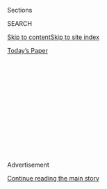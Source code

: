 <div id="app">

<div>

<div>

<div>

<div class="NYTAppHideMasthead css-1q2w90k e1suatyy0">

<div class="section css-ui9rw0 e1suatyy2">

<div class="css-eph4ug er09x8g0">

<div class="css-6n7j50">

</div>

<span class="css-1dv1kvn">Sections</span>

<div class="css-10488qs">

<span class="css-1dv1kvn">SEARCH</span>

</div>

[Skip to content](#site-content)[Skip to site index](#site-index)

</div>

<div class="css-10698na e1huz5gh0">

</div>

</div>

<div id="masthead-bar-one" class="section hasLinks css-15hmgas e1csuq9d3">

<div class="css-uqyvli e1csuq9d0">

</div>

<div class="css-1uqjmks e1csuq9d1">

</div>

<div class="css-9e9ivx">

[](https://myaccount.nytimes.com/auth/login?response_type=cookie&client_id=vi)

</div>

<div class="css-1bvtpon e1csuq9d2">

[Today’s Paper](https://www.nytimes.com/section/todayspaper)

</div>

</div>

</div>

</div>

<div data-aria-hidden="false">

<div id="site-content" role="main">

<div>

<div class="css-1aor85t" style="opacity:0.000000001;z-index:-1;visibility:hidden">

<div class="css-1hqnpie">

<div class="css-epjblv">

<span class="css-17xtcya">[Opinion](/section/opinion)</span><span class="css-x15j1o">|</span><span class="css-fwqvlz">Policing
Is Doing What It Was Meant to Do. That’s the Problem.</span>

</div>

<div class="css-k008qs">

<div class="css-1iwv8en">

<span class="css-18z7m18"></span>

<div>

</div>

</div>

<span class="css-1n6z4y">https://nyti.ms/37Mu2zG</span>

<div class="css-1705lsu">

<div class="css-4xjgmj">

<div class="css-4skfbu" role="toolbar" data-aria-label="Social Media Share buttons, Save button, and Comments Panel with current comment count" data-testid="share-tools">

  - 
  - 
  - 
  - 
    
    <div class="css-6n7j50">
    
    </div>

  - 

</div>

</div>

</div>

</div>

</div>

</div>

<div id="NYT_TOP_BANNER_REGION" class="css-13pd83m">

</div>

<div id="top-wrapper" class="css-1sy8kpn">

<div id="top-slug" class="css-l9onyx">

Advertisement

</div>

[Continue reading the main story](#after-top)

<div class="ad top-wrapper" style="text-align:center;height:100%;display:block;min-height:250px">

<div id="top" class="place-ad" data-position="top" data-size-key="top">

</div>

</div>

<div id="after-top">

</div>

</div>

<div>

<div class="css-v5btjw etb61u70">

<div class="css-v05ibm etb61u71">

[Opinion](/section/opinion)

</div>

</div>

<div id="sponsor-wrapper" class="css-1hyfx7x">

<div id="sponsor-slug" class="css-19vbshk">

Supported by

</div>

[Continue reading the main story](#after-sponsor)

<div id="sponsor" class="ad sponsor-wrapper" style="text-align:center;height:100%;display:block">

</div>

<div id="after-sponsor">

</div>

</div>

<div class="css-186x18t">

THE STONE

</div>

<div class="css-1vkm6nb ehdk2mb0">

# Policing Is Doing What It Was Meant to Do. That’s the Problem.

</div>

Blaming racist violence on “bad apples” misses the point.

<div class="css-18e8msd">

<div class="css-vp77d3 epjyd6m0">

<div class="css-1baulvz">

By <span class="css-1baulvz" itemprop="name">Todd May</span> and
<span class="css-1baulvz last-byline" itemprop="name">George
Yancy</span>

<div class="css-8atqhb">

Mr. May and Mr. Yancy are philosophers.

</div>

</div>

</div>

  - June 21, 2020

  - 
    
    <div class="css-4xjgmj">
    
    <div class="css-d8bdto" role="toolbar" data-aria-label="Social Media Share buttons, Save button, and Comments Panel with current comment count" data-testid="share-tools">
    
      - 
      - 
      - 
      - 
        
        <div class="css-6n7j50">
        
        </div>
    
      - 
    
    </div>
    
    </div>

</div>

<div class="css-79elbk" data-testid="photoviewer-wrapper">

<div class="css-z3e15g" data-testid="photoviewer-wrapper-hidden">

</div>

<div class="css-1a48zt4 ehw59r15" data-testid="photoviewer-children">

![<span class="css-16f3y1r e13ogyst0" data-aria-hidden="true">New York
Police Department officers follow a Black Lives Matter march through
Union
Square.</span><span class="css-cnj6d5 e1z0qqy90" itemprop="copyrightHolder"><span class="css-1ly73wi e1tej78p0">Credit...</span><span><span>Jordan
Gale for The New York
Times</span></span></span>](https://static01.nyt.com/images/2020/06/21/opinion/21stoneWeb/merlin_173164512_f51c4772-7c5f-4d94-a591-246adb217617-articleLarge.jpg?quality=75&auto=webp&disable=upscale)

</div>

</div>

</div>

<div class="section meteredContent css-1r7ky0e" name="articleBody" itemprop="articleBody">

<div class="css-1fanzo5 StoryBodyCompanionColumn">

<div class="css-53u6y8">

On June 6, one of us attended a memorial vigil for George Floyd. The
opening speaker first thanked the local Police Department for keeping
the vigil safe and then went on to distinguish between the majority of
police officers who do their job helping and protecting people and the
few who are racist and violent.

His remarks echoed those made by Barack Obama on May 29, in his public
statement on the killing of Mr. Floyd, when he wrote of “the majority of
men and women in law enforcement who take pride in doing their tough job
the right way, every day.”

We think that making this distinction is a mistake. It is a mistake not
because it underestimates the number of police officers who are racist
and violent, but because the problem of racist policing is not one of
individual actors. It is a mistake because the role of the police in
society must be understood, not individually but structurally.

Like an organ in a human body, a Police Department is part of a
structural whole. It functions to perform a certain task in the body
politic; it is an organ in that body. Seen this way, each police officer
is then like a cell in that organ. Before we can identify any problem in
that organ, we must first understand the job that organ performs.

</div>

</div>

<div class="css-1fanzo5 StoryBodyCompanionColumn">

<div class="css-53u6y8">

In the case of the police, the answer might seem obvious. Their function
is to protect the citizenry from crime. At least that’s what we’re told.
But as any good student of biology or politics knows, it won’t help to
ask what an organ is said to do. It is better to observe what it
actually does.

To merely accept the claim that police forces, since their inception,
have protected law-abiding citizens from crime involves the neglect of
several crucial factors. It neglects the long history of police abuse
and the specific intentional abuse of people of color; it neglects the
role that the police have played in breaking strikes, in silencing
dissent and in keeping the social order safe from resistance or change.
It also neglects the early history of policing in the United States that
took the form of [slave
patrols](https://lawenforcementmuseum.org/2019/07/10/slave-patrols-an-early-form-of-american-policing/)
in the 1700s and the enforcement of [Black Codes and Jim
Crow](https://www.nationalgeographic.org/encyclopedia/black-codes-and-jim-crow-laws/)
laws in the 19th and 20th centuries.

In his influential work on prisons, the philosopher and historian Michel
Foucault pointed out the following: We say that the prisons fail at
their task, yet we keep them going. Perhaps we should be asking not why
the prison fails but instead what it actually succeeds at.

That is the question we should be asking of the police. Not why do they
regularly fail to perform their duties correctly and thus need reform,
but rather, what duties are they succeeding at?

Once we ask that question, the answer is entirely clear. They succeed in
keeping people in their place. They succeed in keeping middle-class and
especially upper-class white people safe, so long as they don’t get out
of line. They succeed in keeping people of color in their place so that
they don’t challenge the social order that privileges middle- and
upper-class white people. And, as we have recently witnessed in many
violent police responses at protests, they succeed in suppressing those
who would question the social order.

</div>

</div>

<div class="css-1fanzo5 StoryBodyCompanionColumn">

<div class="css-53u6y8">

If we look at individual police officers divorced from the structure in
which they operate — if we simply look for the “bad apples”— we fail to
see the role of the police as a whole. Whether individual police
officers are racist is not the fundamental issue. The fundamental issue
is whether the police — the institution of policing as it exists in the
United States — is racist. And once we look at this clearly, we
understand that the answer must be yes.

As we were thinking about the problems with the “bad apple” metaphor in
policing, one of us, on June 13 at 2:46 a.m., received this message: “Go
to HELL, nigger\!” It is one of hundreds of such messages and threats
the author has received in the past several years. It is easy to say
that this individual white person (and we think it fair to assume that
it was a white person) is a racist, a “bad apple.” But here, too,
focusing on the individual white person who sent the racist message
obscures our understanding of the white supremacist structure in which
it is generated.

In 2015, during his last year in office, President Barack Obama
addressed the relationship between individual acts of racism and the
larger system of injustice that allows them on an episode of the podcast
“WTF With Marc Maron.” “ … it’s not just a matter of it not being
polite,” he said, to utter the N-word in public. “That’s not the measure
of whether racism still exists or not.” Earlier in the show, he observed
that racism had not been “cured” — the word for eliminating a disease
that systemically impacts the body — and that “the legacy of slavery,
Jim Crow, discrimination” was “still part of our DNA” as Americans. This
slur is also part of our DNA, embedded within the concept of a “master
race” and the resulting white-supremacist violence against black bodies.

In his “Letter From Birmingham Jail” in 1963, Martin Luther King Jr.
articulated the horror and pain felt “when your first name becomes
‘nigger’ and your middle name becomes ‘boy’ (however old you are).”
W.E.B. Du Bois, in a speech that he delivered in Beijing (then Peking)
at the age of 91, said, “In my own country for nearly a century I have
been nothing but a ‘nigger.’”

Both men emphasized how the word is part of the institutional fabric of
black oppression, that individual racist acts are not aberrations but
the products of a larger systemic set of practices that, as the feminist
scholar Barbara Applebaum argues, “hold structural injustice in place.”
Central to those practices is policing, and the “bad apple” framing
fails to confront its role in structural injustice.

One obvious objection to our view here is that by focusing on reforming
or dismantling an entire system, we may end up punishing individual
officers who have not committed racist acts and so bear no
responsibility for them. We acknowledge that this can be a difficult
idea to embrace. Many of us personally know police officers — family
members, friends, neighborhood officers — whom we know to be ethical
people; imagining them as responsible for a racist system is a hard leap
to make. We think the influential feminist philosopher Iris Marion Young
argued persuasively against relying on that distinction when she wrote:

> Structural injustice occurs as a consequence of many individual and
> institutions acting in pursuit of their particular goals and
> interests, within given institutional rules and accepted norms. All
> the persons who participated by their actions in the ongoing schemes
> of cooperation that constitute these structures are responsible for
> them, in the sense that they are part of the process that causes them.
> They are not responsible, however, in the sense of having directed the
> process or intended its outcomes.

Many others have amplified that view. The critical race theorist and
legal scholar Charles Lawrence argued in his 1987 article “The Id, the
Ego, and Equal Protection: Reckoning With Unconscious Racism” that the
bad-apple metaphor suggests a “perpetrator” model that fails to give an
account of just how systemic racism is “transmitted by tacit
understandings” and “collective unconscious.” The philosopher Charles
Mills argues, “the perpetrator \[of racist actions or beliefs\]
perspective presupposes a world composed of atomic individuals whose
actions are outside of and apart from the social fabric and without
historical continuity.” When it comes to racism and policing, we argue
that the bad-apple metaphor places “bad police officers” outside of the
social and historical fabric of racism and institutional policing that
affects all of the apples. In fact, in this case, the tree itself is
rotten.

In his book “The Tears We Cannot Stop: A Sermon to White America,”
Michael Eric Dyson argues:

> That metaphor of a few bad apples doesn’t begin to get at the root of
> the problem. Police violence may be more like a poisoned water stream
> that pollutes the entire system. To argue that only a few bad cops
> cause police terror is like relegating racism to a few bigots. Bigots
> are surely a problem, but they are sustained by systems of belief and
> perception, by widely held stereotypes and social practice.

To truly confront problems of racist violence in our society, let’s not
once again begin with the question of how to reform the police. Let’s
instead start with the question of how to build healthy and safe
communities of mutual respect and see which institutions we need to
reach that goal. If anything that is to be called policing emerges from
that inquiry, it should be at its end rather than assumed at the
outset.  

Todd May is the author of, most recently, “[A Decent
Life:](https://press.uchicago.edu/ucp/books/book/chicago/D/bo34250692.html)
Morality for the Rest of Us.” George Yancy is a professor of philosophy
at Emory University. His latest book is “[Across Black
Spaces:](https://rowman.com/ISBN/9781538131619/Across-Black-Spaces-Essays-and-Interviews-from-an-American-Philosopher)
Essays and Interviews From an American Philosopher.”

***Now in print:*** *“*[*Modern Ethics in 77
Arguments*](http://bitly.com/1MW2kN3)*” and “*[*The Stone Reader: Modern
Philosophy in 133 Arguments*](http://bitly.com/1MW2kN3)*,” with essays
from the series, edited by Peter Catapano and Simon Critchley, published
by Liveright Books.*

*The Times is committed to publishing* [*a diversity of
letters*](https://www.nytimes.com/2019/01/31/opinion/letters/letters-to-editor-new-york-times-women.html)
*to the editor. We’d like to hear what you think about this or any of
our articles. Here are some*
[*tips*](https://help.nytimes.com/hc/en-us/articles/115014925288-How-to-submit-a-letter-to-the-editor)*.
And here’s our email:*
[*letters@nytimes.com*](mailto:letters@nytimes.com)*.*

*Follow The New York Times Opinion section on*
[*Facebook*](https://www.facebook.com/nytopinion)*,* [*Twitter
(@NYTopinion)*](http://twitter.com/NYTOpinion) *and*
[*Instagram*](https://www.instagram.com/nytopinion/)*.*

</div>

</div>

</div>

<div>

</div>

<div>

</div>

<div>

</div>

<div>

<div id="bottom-wrapper" class="css-1ede5it">

<div id="bottom-slug" class="css-l9onyx">

Advertisement

</div>

[Continue reading the main story](#after-bottom)

<div id="bottom" class="ad bottom-wrapper" style="text-align:center;height:100%;display:block;min-height:90px">

</div>

<div id="after-bottom">

</div>

</div>

</div>

</div>

</div>

## Site Index

<div>

</div>

## Site Information Navigation

  - [© <span>2020</span> <span>The New York Times
    Company</span>](https://help.nytimes.com/hc/en-us/articles/115014792127-Copyright-notice)

<!-- end list -->

  - [NYTCo](https://www.nytco.com/)
  - [Contact
    Us](https://help.nytimes.com/hc/en-us/articles/115015385887-Contact-Us)
  - [Work with us](https://www.nytco.com/careers/)
  - [Advertise](https://nytmediakit.com/)
  - [T Brand Studio](http://www.tbrandstudio.com/)
  - [Your Ad
    Choices](https://www.nytimes.com/privacy/cookie-policy#how-do-i-manage-trackers)
  - [Privacy](https://www.nytimes.com/privacy)
  - [Terms of
    Service](https://help.nytimes.com/hc/en-us/articles/115014893428-Terms-of-service)
  - [Terms of
    Sale](https://help.nytimes.com/hc/en-us/articles/115014893968-Terms-of-sale)
  - [Site Map](https://spiderbites.nytimes.com)
  - [Help](https://help.nytimes.com/hc/en-us)
  - [Subscriptions](https://www.nytimes.com/subscription?campaignId=37WXW)

</div>

</div>

</div>

</div>
